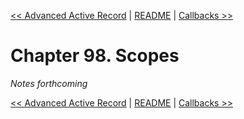 [&lt;&lt; Advanced Active Record](ch97-advanced-active-record.md) | [README](README.md) | [Callbacks &gt;&gt;](ch99-callbacks.md)

# Chapter 98. Scopes

*Notes forthcoming*

[&lt;&lt; Advanced Active Record](ch97-advanced-active-record.md) | [README](README.md) | [Callbacks &gt;&gt;](ch99-callbacks.md)